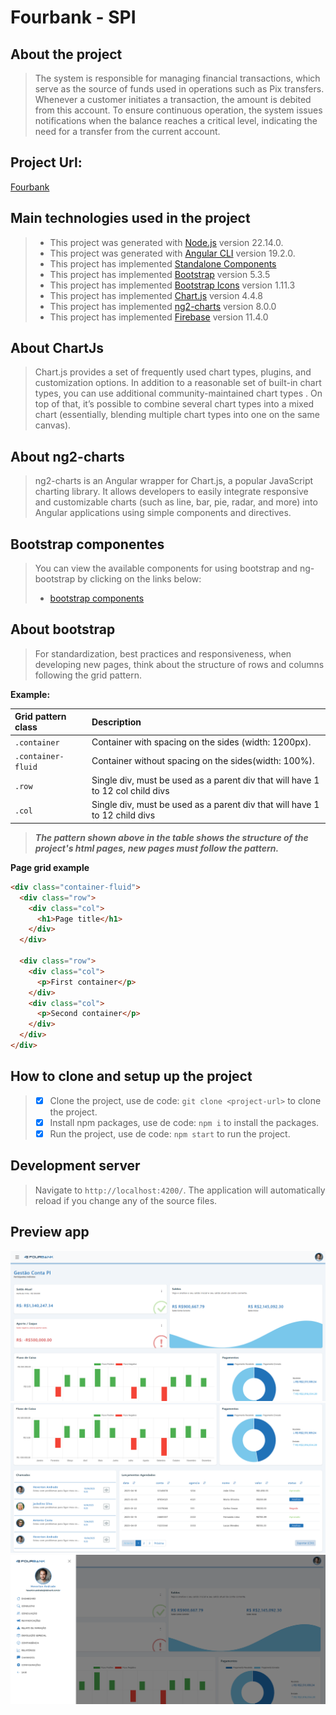 # Fourbank - SPI

## About the project
> The system is responsible for managing financial transactions, which serve as the source 
> of funds used in operations such as Pix transfers. Whenever a customer initiates a transaction, 
> the amount is debited from this account. To ensure continuous operation, the system issues 
> notifications when the balance reaches a critical level, indicating the need for a 
> transfer from the current account.

## Project Url:
[Fourbank](https://fourbank-poc.web.app)

## Main technologies used in the project
>* This project was generated with [Node.js](https://nodejs.org) version 22.14.0.
>* This project was generated with [Angular CLI](https://github.com/angular/angular-cli) version 19.2.0.
>* This project has implemented [Standalone Components](https://v17.angular.io/guide/standalone-components)
>* This project has implemented [Bootstrap](https://getbootstrap.com) version 5.3.5
>* This project has implemented [Bootstrap Icons](https://icons.getbootstrap.com) version 1.11.3
>* This project has implemented [Chart.js](https://www.chartjs.org) version 4.4.8
>* This project has implemented [ng2-charts](https://www.npmjs.com/package/ng2-charts) version 8.0.0
>* This project has implemented [Firebase](https://firebase.google.com/) version 11.4.0

## About ChartJs
>Chart.js provides a set of frequently used chart types, plugins, 
> and customization options. In addition to a reasonable set of built-in chart 
> types, you can use additional community-maintained chart types . On top of that, 
> it’s possible to combine several chart types into a mixed chart 
> (essentially, blending multiple chart types into one on the same canvas).

## About ng2-charts
>ng2-charts is an Angular wrapper for Chart.js, a popular JavaScript charting library. 
> It allows developers to easily integrate responsive and customizable charts 
> (such as line, bar, pie, radar, and more) into Angular applications using simple 
> components and directives.

## Bootstrap componentes
>You can view the available components for using bootstrap and ng-bootstrap by clicking on the links below:
>* [bootstrap components](https://getbootstrap.com/docs/5.3/components)

## About bootstrap
>For standardization, best practices and responsiveness, when developing new pages,
> think about the structure of rows and columns following the grid pattern.

**Example:**

| Grid pattern class | Description                                                                    |
|:-------------------|:-------------------------------------------------------------------------------|
| `.container`       | Container with spacing on the sides (width: 1200px).                           |
| `.container-fluid` | Container without spacing on the sides(width: 100%).                           |
| `.row`             | Single div, must be used as a parent div that will have 1 to 12 col child divs |
| `.col`             | Single div, must be used as a parent div that will have 1 to 12 child divs     | 

>***The pattern shown above in the table shows the structure of the project's html pages, new pages must follow the pattern.***

**Page grid example**

~~~html
<div class="container-fluid">
  <div class="row">
    <div class="col">
      <h1>Page title</h1>
    </div>
  </div>
  
  <div class="row">
    <div class="col">
      <p>First container</p>
    </div>
    <div class="col">
      <p>Second container</p>
    </div>
  </div>
</div>
~~~

## How to clone and setup up the project
> - [x] Clone the project, use de code: `git clone <project-url>` to clone the project.
> - [x] Install npm packages, use de code: `npm i` to install the packages.
> - [x] Run the project, use de code: `npm start` to run the project.

## Development server
> Navigate to `http://localhost:4200/`. The application will automatically reload if you change any of the source files.

## Preview app
![image](https://github.com/jhonatan-costa-deliverit/fourbank-bootstrap-poc/blob/master/src/assets/previews/preview-one.png)
![image](https://github.com/jhonatan-costa-deliverit/fourbank-bootstrap-poc/blob/master/src/assets/previews/preview-two.png)
![image](https://github.com/jhonatan-costa-deliverit/fourbank-bootstrap-poc/blob/master/src/assets/previews/preview-three.png)
